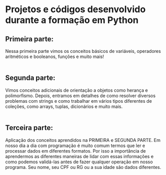 # Projetos e códigos desenvolvido durante a formação em Python

<h2>Primeira parte:</h2> Nessa primeira parte vimos os conceitos básicos de variáveis, operadores aritméticos e booleanos, funções e muito mais! <br><br>
<h2>Segunda parte:</h2> Vimos conceitos adicionais de orientação a objetos como herança e polimorfismo. Depois, entramos em detalhes de como resolver diversos problemas com strings e como trabalhar em vários tipos diferentes de coleções, como arrays, tuplas, dicionários e muito mais.<br><br>
<h2>Terceira parte:</h2> Aplicação dos conceitos aprendidos na PRIMEIRA e SEGUNDA PARTE. Em nosso dia a dia com programação é muito comum termos que ler e processar dados em diferentes formatos. Por isso a importância de aprendermos as diferentes maneiras de lidar com essas informações e como podemos validá-las antes de fazer qualquer operação em nosso programa. Seu nome, seu CPF ou RG ou a sua idade são dados diferentes. 
